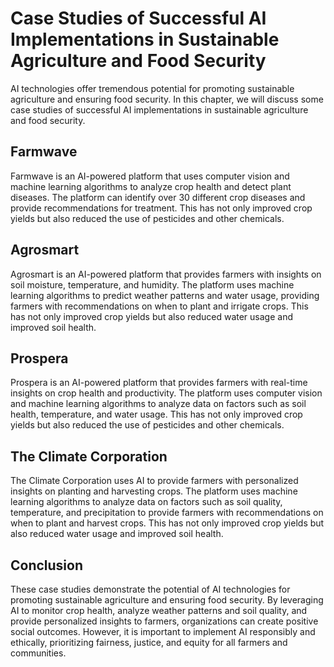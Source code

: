 # Case Studies of Successful AI Implementations in Sustainable Agriculture and Food Security

AI technologies offer tremendous potential for promoting sustainable agriculture and ensuring food security. In this chapter, we will discuss some case studies of successful AI implementations in sustainable agriculture and food security.

Farmwave
--------

Farmwave is an AI-powered platform that uses computer vision and machine learning algorithms to analyze crop health and detect plant diseases. The platform can identify over 30 different crop diseases and provide recommendations for treatment. This has not only improved crop yields but also reduced the use of pesticides and other chemicals.

Agrosmart
---------

Agrosmart is an AI-powered platform that provides farmers with insights on soil moisture, temperature, and humidity. The platform uses machine learning algorithms to predict weather patterns and water usage, providing farmers with recommendations on when to plant and irrigate crops. This has not only improved crop yields but also reduced water usage and improved soil health.

Prospera
--------

Prospera is an AI-powered platform that provides farmers with real-time insights on crop health and productivity. The platform uses computer vision and machine learning algorithms to analyze data on factors such as soil health, temperature, and water usage. This has not only improved crop yields but also reduced the use of pesticides and other chemicals.

The Climate Corporation
-----------------------

The Climate Corporation uses AI to provide farmers with personalized insights on planting and harvesting crops. The platform uses machine learning algorithms to analyze data on factors such as soil quality, temperature, and precipitation to provide farmers with recommendations on when to plant and harvest crops. This has not only improved crop yields but also reduced water usage and improved soil health.

Conclusion
----------

These case studies demonstrate the potential of AI technologies for promoting sustainable agriculture and ensuring food security. By leveraging AI to monitor crop health, analyze weather patterns and soil quality, and provide personalized insights to farmers, organizations can create positive social outcomes. However, it is important to implement AI responsibly and ethically, prioritizing fairness, justice, and equity for all farmers and communities.
